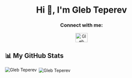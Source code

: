 <h1 align="center">Hi 👋, I'm Gleb Teperev</h1>

<h3 align="center">Connect with me:</h3>
<p align="center">
  <a href="https://www.linkedin.com/in/gleb-teperev-2f3/" target="blank"><img align="center" src="https://img.icons8.com/color/48/000000/linkedin.png" alt="Gleb Teperev" height="30" width="40" /></a>
</p>

## 📊 My GitHub Stats
<p><img align="left" src="https://github-readme-stats.vercel.app/api/top-langs?username=glebtep&show_icons=true&locale=en&layout=compact" alt="Gleb Teperev" /></p>
<p>&nbsp;<img align="center" src="https://github-readme-stats.vercel.app/api?username=glebtep&show_icons=true&locale=en" alt="Gleb Teperev" /></p>
